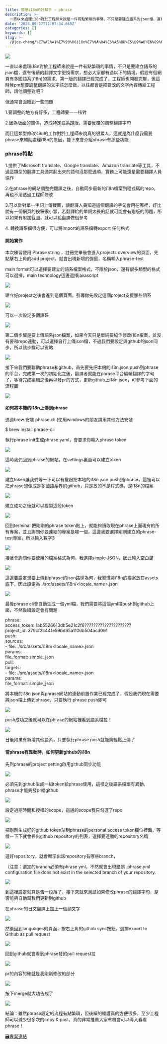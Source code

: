 ```yaml
---
title: 管理i18n的好幫手 — phrase
description: >-
  一直以來處理i18n對於工程師來說是一件有點繁瑣的事情，不只是要建立語系的json檔，還有後續的翻譯文字更換需求，想必大家都有過以下的情境，假設有個網頁有多國語系(i18n)的需求，第一版的翻譯已經完成了，工程師也開發完畢，但這時候pm想要調整翻譯的文字該怎麼做，以往都會是把要改…
date: '2023-09-17T11:07:34.665Z'
categories: []
keywords: []
slug: >-
  /@joe-chang/%E7%AE%A1%E7%90%86i18n%E7%9A%84%E5%A5%BD%E5%B9%AB%E6%89%8B-phrase-bea03ec402f7
---
```


![](/Users/joectchang_mac/Downloads/medium-export-a/post2023/md_1697073963636/img/1__Xc1ufdKghdrNXCBna4u__KQ.jpeg)

一直以來處理i18n對於工程師來說是一件有點繁瑣的事情，不只是要建立語系的json檔，還有後續的翻譯文字更換需求，想必大家都有過以下的情境，假設有個網頁有多國語系(i18n)的需求，第一版的翻譯已經完成了，工程師也開發完畢，但這時候pm想要調整翻譯的文字該怎麼做，以往都會是把要改的文字內容傳給工程師，請他調整對吧？

但通常會面臨到一些問題

1.要調整的地方有好多，工程師要一一核對

2.因為版面的關係，造成特定語系跑版，需要反覆的調整翻譯字句

而且這類型修改i18n的工作對於工程師來說真的很累人，這就是為什麼我需要phrase來輔助處理i18n的原因，接下來會介紹phrase有那些功能

### phrase特點

1.提供了Microsoft translate、Google translate、Amazon translate等工具，不過這類型的翻譯工具通常翻出來的語句沒那麼通順，實務上可能還是需要翻譯人員協作

2.在phrase的網站調整完翻譯之後，自動同步最新的i18n檔案到程式碼的repo，再也不用透過工程師修改

3.可以針對單一字詞上傳截圖，讓翻譯人員知道這個翻譯的字句會用在哪裡，好比說有一個網頁的按鈕很小顆，若翻譯給的單詞太長的話就可能會有跑版的問題，所以如果有附加截圖，就可以給翻譯做個參考

4\. 轉換語系檔很方便，可以將import的語系檔轉export 任何格式

#### 開始實作

本次練習使用 Phrase string ，註冊完畢後會進入projects overview的頁面，先點擊右上角的add project，就會出現新增的彈窗，名稱輸入phrase-test

main format可以選擇要建立的語系檔案格式，不限於json，還有很多類型的格式可以選擇，main technology這邊選擇javascript

![](/Users/joectchang_mac/Downloads/medium-export-a/post2023/md_1697073963636/img/1__qm200he12MxTEBXEIXrk5Q.png)

建立好project之後會進到這個頁面，引導你先設定這個project支援哪些語系

![](/Users/joectchang_mac/Downloads/medium-export-a/post2023/md_1697073963636/img/1____Ausbr__cnySCAsNoSdK3Hg.png)

可以一次設定多個語系

![](/Users/joectchang_mac/Downloads/medium-export-a/post2023/md_1697073963636/img/1__0DFjJ3QtTAuMbWIUHB5JWQ.png)

第二個步驟是要上傳語系json檔案，如果今天只是單純要協作修改i18n檔案，並沒有要和repo連動，可以選擇自行上傳json檔，不過我們要設定與github的json同步，所以該步驟可以省略

![](/Users/joectchang_mac/Downloads/medium-export-a/post2023/md_1697073963636/img/1____Ausbr__cnySCAsNoSdK3Hg.png)

接下來我們要聯動phrase和github，首先要先把本機的i18n json push到phrase的平台，完成第一次的初始化之後，翻譯者就能在phrase平台編輯翻譯的字句了，等待完成編輯之後再以發pr的方式，更新github上i18n json，可參考下面的流程圖

![](/Users/joectchang_mac/Downloads/medium-export-a/post2023/md_1697073963636/img/1__N2ev1wJ__k020gvSGfCPGlw.png)

#### 如何將本機的i18n上傳到phrase

透過brew 安裝 phrase cli (使用windows的朋友請用其他方法安裝

$ brew install phrase-cli

執行phrase init生成phrase.yaml，會要求你輸入phrase token

![](/Users/joectchang_mac/Downloads/medium-export-a/post2023/md_1697073963636/img/1__86xDQPQjk__Q4WETGAQQgqQ.png)

這時我們回到phrase的網站，在settings裏面可以建立token

![](/Users/joectchang_mac/Downloads/medium-export-a/post2023/md_1697073963636/img/1__Vi7ACtyREdQYJxG3jLSv4w.png)

建立token讓我們等一下可以有權限把本地的i18n json push到phrase，這裡可以把phrase想像成是多國語系界的github，只是放的不是程式碼，是i18n的檔案

![](/Users/joectchang_mac/Downloads/medium-export-a/post2023/md_1697073963636/img/1__xu7ztW1__kyhNSyf2CV4z5w.png)

建立成功之後就可以複製這段token

![](/Users/joectchang_mac/Downloads/medium-export-a/post2023/md_1697073963636/img/1__aQPuK__8BgMG3Luy8CCTkxg.png)

回到terminal 把剛剛的phrase token貼上，就能夠讀取現在phrase上面現有的所有專案，並且詢問你要連結的專案是哪一個，這邊我要選擇剛剛建立的phrase-test專案，所以輸入數字3

![](/Users/joectchang_mac/Downloads/medium-export-a/post2023/md_1697073963636/img/1__SwJEfxOz2cNANkKcAQYkgw.png)

接著會詢問你要使用的檔案格式為何，我選擇simple JSON，因此輸入空白鍵

![](/Users/joectchang_mac/Downloads/medium-export-a/post2023/md_1697073963636/img/1__29ZvajkAoVltVFp__iPME__g.png)

這邊要設定想要上傳到phrase的json路徑為何，我習慣將i18n的檔案放在assets底下，因此設定為 ./src/assets/i18n/<locale\_name>.json

![](/Users/joectchang_mac/Downloads/medium-export-a/post2023/md_1697073963636/img/1__kzFUtMr9sm5E6hUXYtOsUQ.png)

最後phrase cli會自動生成一個yml檔，我們需要將這個yml檔push到github上面，不然後續設定會有問題

phrase:  
  access\_token: 1ab5526613db5e21c2f6?????????????????????  
  project\_id: 379cf3c441e59bd95a1106b504acd091  
  push:  
    sources:  
      \- file: ./src/assets/i18n/<locale\_name>.json  
        params:  
          file\_format: simple\_json  
  pull:  
    targets:  
      \- file: ./src/assets/i18n/<locale\_name>.json  
        params:  
          file\_format: simple\_json

將本機的i18n json與phrase網站的連動前置作業已經完成了，假設我們現在需要將json檔上傳到phrase，只要執行 phrase push即可

![](/Users/joectchang_mac/Downloads/medium-export-a/post2023/md_1697073963636/img/1__AdAnxJbQKysbQ__rEKM5ilQ.png)

push成功之後就可以在phrase的網站裡看到語系檔拉！

![](/Users/joectchang_mac/Downloads/medium-export-a/post2023/md_1697073963636/img/1__URZ4XMvXTV4VMIceBlp5iw.png)

日後如果有新增其他語系，只要執行phrase push就能夠輕鬆上傳了

#### 當phrase有異動時，如何更新github的i18n

先到phrase的project setting啟用github同步功能

![](/Users/joectchang_mac/Downloads/medium-export-a/post2023/md_1697073963636/img/1__tcYCo2IfAJq8aF7Q1gJ99w.png)

必須先到github生成一組token給phrase使用，這樣之後語系檔案有異動，phrase才能夠發pr給github

![](/Users/joectchang_mac/Downloads/medium-export-a/post2023/md_1697073963636/img/1__u9JW2CH2vMps__TdI1PCU0A.png)

設定過期時間和授權的scope，這邊的scope我只勾選了repo

![](/Users/joectchang_mac/Downloads/medium-export-a/post2023/md_1697073963636/img/1__lIPIh1nw2a__M0ag9CiZj8w.png)

把剛剛生成好的github token貼到phrase的personal access token欄位裡面，等候一下下就會長出github repository的列表，選擇要連動的repository名稱

![](/Users/joectchang_mac/Downloads/medium-export-a/post2023/md_1697073963636/img/1__HHwgLi4nHssoPlsE__X5tkg.png)

選好repository，就會顯示出該repository有哪些branch，

（注意：選定的branch必須有phrase yml，不然就會出現錯誤 .phrase.yml configuration file does not exist in the selected branch of your repository.

![](/Users/joectchang_mac/Downloads/medium-export-a/post2023/md_1697073963636/img/1__pfy06WVQkQt5nI9W85Xsag.png)

到這裡設定就算是告一段落了，接下來就來測試如果修改phrase的翻譯字句，是否能夠自動幫我們更新到github

在phrase的日文翻譯上加上一個顏文字

![](/Users/joectchang_mac/Downloads/medium-export-a/post2023/md_1697073963636/img/1__eZ6NQHplKJgKqcJWxASbuw.png)

然後回到languages的頁面，按右上角的github sync按鈕，選擇export to Github as pull request

![](/Users/joectchang_mac/Downloads/medium-export-a/post2023/md_1697073963636/img/1__ljqp1VPFKGoSC5ZJhemCog.png)

回到github就會看到phrase發的pull request拉

![](/Users/joectchang_mac/Downloads/medium-export-a/post2023/md_1697073963636/img/1__pCqyw1qlvT1gbZ3oPP__7cQ.png)

pr的內容的確就是我剛剛修改的部分

![](/Users/joectchang_mac/Downloads/medium-export-a/post2023/md_1697073963636/img/1__itcZlewx4MJYMgf0KrtUIw.png)

按下merge就大功告成了

![](/Users/joectchang_mac/Downloads/medium-export-a/post2023/md_1697073963636/img/1__gKW6WwR6AY0__vie6L7QdRQ.png)

結論：雖然phrase設定的流程有點繁瑣，但後續的維護真的方便很多，至少工程師可以減少很多次的copy & past，真的非常推薦大家有機會可以導入看看phrase！

[🗃專案連結](https://github.com/ChangChiao/phrase-test)